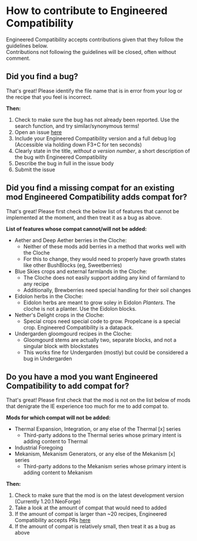 # How to contribute to Engineered Compatibility

Engineered Compatibility accepts contributions given that they follow the guidelines below.    
Contributions not following the guidelines will be closed, often without comment.

## Did you find a bug?
That's great! Please identify the file name that is in error from your log or the recipe that you feel is incorrect.    

**Then:**
 1. Check to make sure the bug has not already been reported. Use the search function, and try similar/synonymous terms!
 2. Open an issue [here](https://github.com/voidsong-dragonfly/engineeredcompatibility/issues)
 3. Include your Engineered Compatibility version and a full debug log (Accessible via holding down F3+C for ten seconds)
 4. Clearly state in the title, _without a version number_, a short description of the bug with Engineered Compatibility
 5. Describe the bug in full in the issue body
 6. Submit the issue

## Did you find a missing compat for an existing mod Engineered Compatibility adds compat for?
That's great! Please first check the below list of features that cannot be implemented at the moment, and then treat it as a bug as above.

**List of features whose compat cannot/will not be added:**
 - Aether and Deep Aether berries in the Cloche:
     - Neither of these mods add berries in a method that works well with the Cloche
     - For this to change, they would need to properly have growth states like other BushBlocks (eg, Sweetberries)
 - Blue Skies crops and external farmlands in the Cloche:
     - The Cloche does not easily support adding any kind of farmland to any recipe
     - Additionally, Brewberries need special handling for their soil changes
 - Eidolon herbs in the Cloche:
     - Eidolon herbs are meant to grow soley in Eidolon _Planters._ The cloche is not a planter. Use the Eidolon blocks.
 - Nether's Delight crops in the Cloche:
     - Special crops need special code to grow. Propelcane is a special crop. Engineered Compatibility is a datapack.
 - Undergarden gloomgourd recipes in the Cloche:
     - Gloomgourd stems are actually two, separate blocks, and not a singular block with blockstates
     - This works fine for Undergarden (mostly) but could be considered a bug in Undergarden

## Do you have a mod you want Engineered Compatibility to add compat for?
That's great! Please first check that the mod is not on the list below of mods that denigrate the IE experience too much for me to add compat to.    

**Mods for which compat will not be added:**
 - Thermal Expansion, Integration, or any else of the Thermal [x] series
     - Third-party addons to the Thermal series whose primary intent is adding content to Thermal
 - Industrial Foregoing
 - Mekanism, Mekanism Generators, or any else of the Mekanism [x] series
     - Third-party addons to the Mekanism series whose primary intent is adding content to Mekanism

**Then:**
 1. Check to make sure that the mod is on the latest development version (Currently 1.20.1 NeoForge)
 2. Take a look at the amount of compat that would need to added
 3. If the amount of compat is larger than ~20 recipes, Engineered Compatibility accepts PRs [here](https://github.com/voidsong-dragonfly/engineeredcompatibility/pulls)
 4. If the amount of compat is relatively small, then treat it as a bug as above
